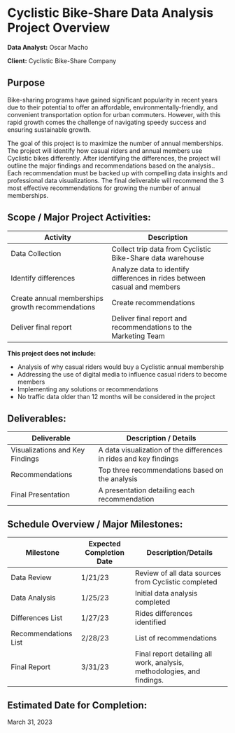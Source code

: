 # Cyclistic Bike-Share Data Analysis Project Overview

**Data Analyst:** Oscar Macho

**Client:** Cyclistic Bike-Share Company

## Purpose
Bike-sharing programs have gained significant popularity in recent years due to their potential to offer an affordable, environmentally-friendly, and convenient transportation option for urban commuters. However, with this rapid growth comes the challenge of navigating speedy success and ensuring sustainable growth.

The goal of this project is to maximize the number of annual memberships. The project will identify how casual riders and annual members use Cyclistic bikes differently. After identifying the differences, the project will outline the major findings and recommendations based on the analysis.. Each recommendation must be backed up with compelling data insights and professional data visualizations. The final deliverable will recommend the 3 most effective recommendations for growing the number of annual memberships. 

## Scope / Major Project Activities:
Activity | Description
--- | ---
Data Collection | Collect trip data from Cyclistic Bike-Share data warehouse
Identify differences | Analyze data to identify differences in rides between casual and members
Create annual memberships growth recommendations | Create recommendations 
Deliver final report | Deliver final report and recommendations to the Marketing Team


**This project does not include:**

- Analysis of why casual riders would buy a Cyclistic annual membership
- Addressing the use of digital media to influence casual riders to become members
- Implementing any solutions or recommendations
- No traffic data older than 12 months will be considered in the project

## Deliverables:

Deliverable | Description / Details
--- | ---
Visualizations and Key Findings | A data visualization of the differences in rides and key findings
Recommendations | Top three recommendations based on the analysis
Final Presentation | A presentation detailing each recommendation

## Schedule Overview / Major Milestones:

Milestone | Expected Completion Date | Description/Details
--- | --- | ---
Data Review | 1/21/23 | Review of all data sources from Cyclistic completed
Data Analysis | 1/25/23 | Initial data analysis completed
Differences List | 1/27/23 | Rides differences identified
Recommendations List | 2/28/23 | List of recommendations 
Final Report | 3/31/23 |Final report detailing all work, analysis, methodologies, and findings.


## Estimated Date for Completion:

March 31, 2023
